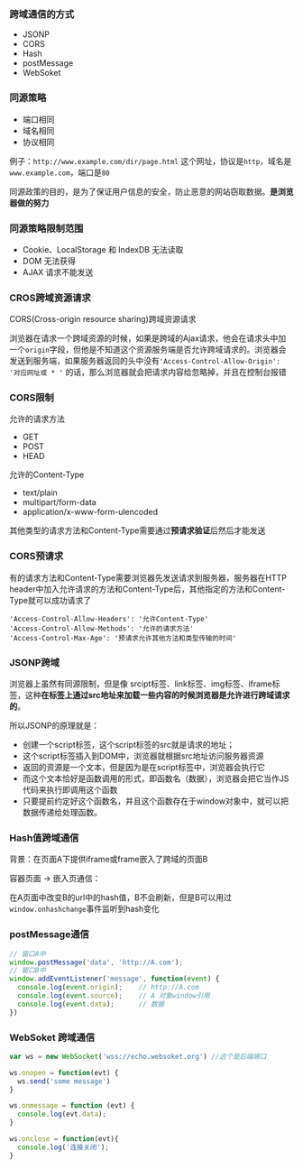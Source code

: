 ### 跨域通信的方式
 - JSONP
 - CORS
 - Hash
 - postMessage
 - WebSoket


### 同源策略
 - 端口相同
 - 域名相同
 - 协议相同

例子：`http://www.example.com/dir/page.html` 这个网址，协议是`http`，域名是`www.example.com`，端口是`80`

同源政策的目的，是为了保证用户信息的安全，防止恶意的网站窃取数据。**是浏览器做的努力**


### 同源策略限制范围

 - Cookie、LocalStorage 和 IndexDB 无法读取
-  DOM 无法获得
-  AJAX 请求不能发送


### CROS跨域资源请求
CORS(Cross-origin resource sharing)跨域资源请求

浏览器在请求一个跨域资源的时候，如果是跨域的Ajax请求，他会在请求头中加一个`origin`字段，但他是不知道这个资源服务端是否允许跨域请求的。浏览器会发送到服务端，如果服务器返回的头中没有`'Access-Control-Allow-Origin': '对应网址或 * '` 的话，那么浏览器就会把请求内容给忽略掉，并且在控制台报错


### CORS限制

允许的请求方法
 - GET
 - POST 
 - HEAD

允许的Content-Type
 - text/plain
 - multipart/form-data
 - application/x-www-form-ulencoded

其他类型的请求方法和Content-Type需要通过**预请求验证**后然后才能发送


### CORS预请求
有的请求方法和Content-Type需要浏览器先发送请求到服务器，服务器在HTTP header中加入允许请求的方法和Content-Type后，其他指定的方法和Content-Type就可以成功请求了
```
'Access-Control-Allow-Headers': '允许Content-Type'
'Access-Control-Allow-Methods': '允许的请求方法'
'Access-Control-Max-Age': '预请求允许其他方法和类型传输的时间'
```


### JSONP跨域
浏览器上虽然有同源限制，但是像 srcipt标签、link标签、img标签、iframe标签，这种**在标签上通过src地址来加载一些内容的时候浏览器是允许进行跨域请求的**。 

所以JSONP的原理就是：
 - 创建一个script标签，这个script标签的src就是请求的地址；
 - 这个script标签插入到DOM中，浏览器就根据src地址访问服务器资源
 - 返回的资源是一个文本，但是因为是在script标签中，浏览器会执行它
 - 而这个文本恰好是函数调用的形式，即函数名（数据），浏览器会把它当作JS代码来执行即调用这个函数
 - 只要提前约定好这个函数名，并且这个函数存在于window对象中，就可以把数据传递给处理函数。


### Hash值跨域通信
背景：在页面A下提供iframe或frame嵌入了跨域的页面B

容器页面 -> 嵌入页通信：

在A页面中改变B的url中的hash值，B不会刷新，但是B可以用过`window.onhashchange`事件监听到hash变化


### postMessage通信

```js
// 窗口A中
window.postMessage('data', 'http://A.com');
// 窗口B中
window.addEventListener('message', function(event) {
  console.log(event.origin);    // http://A.com
  console.log(event.source);    // A 对象window引用
  console.log(event.data);      // 数据
})
```

### WebSoket 跨域通信

```js
var ws = new WebSocket('wss://echo.websoket.org') //这个是后端端口

ws.onopen = function(evt) {
  ws.send('some message')
}

ws.onmessage = function (evt) {
  console.log(evt.data);
}

ws.onclose = function(evt){
  console.log('连接关闭');
}
```